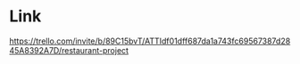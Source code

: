 

# Link 
https://trello.com/invite/b/89C15bvT/ATTIdf01dff687da1a743fc69567387d2845A8392A7D/restaurant-project 


